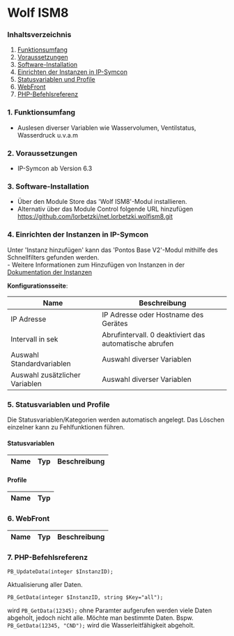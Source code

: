 # Wolf ISM8


### Inhaltsverzeichnis

1. [Funktionsumfang](#1-funktionsumfang)
2. [Voraussetzungen](#2-voraussetzungen)
3. [Software-Installation](#3-software-installation)
4. [Einrichten der Instanzen in IP-Symcon](#4-einrichten-der-instanzen-in-ip-symcon)
5. [Statusvariablen und Profile](#5-statusvariablen-und-profile)
6. [WebFront](#6-webfront)
7. [PHP-Befehlsreferenz](#7-php-befehlsreferenz)

### 1. Funktionsumfang

* Auslesen diverser Variablen wie Wasservolumen, Ventilstatus, Wasserdruck u.v.a.m 

### 2. Voraussetzungen

- IP-Symcon ab Version 6.3

### 3. Software-Installation

* Über den Module Store das 'Wolf ISM8'-Modul installieren.
* Alternativ über das Module Control folgende URL hinzufügen https://github.com/lorbetzki/net.lorbetzki.wolfism8.git

### 4. Einrichten der Instanzen in IP-Symcon

 Unter 'Instanz hinzufügen' kann das 'Pontos Base V2'-Modul mithilfe des Schnellfilters gefunden werden.  
	- Weitere Informationen zum Hinzufügen von Instanzen in der [Dokumentation der Instanzen](https://www.symcon.de/service/dokumentation/konzepte/instanzen/#Instanz_hinzufügen)

__Konfigurationsseite__:

Name          				     | Beschreibung
-------------------------------- | -------------------------------------------------------
 IP Adresse                      | IP Adresse oder Hostname des Gerätes
Intervall in sek                 | Abrufintervall. 0 deaktiviert das automatische abrufen
Auswahl Standardvariablen        | Auswahl diverser Variablen
Auswahl zusätzlicher Variablen   | Auswahl diverser Variablen

### 5. Statusvariablen und Profile

Die Statusvariablen/Kategorien werden automatisch angelegt. Das Löschen einzelner kann zu Fehlfunktionen führen.

#### Statusvariablen

Name                          							| Typ     | Beschreibung
----------------------------- 							| ------- | ------------


#### Profile

Name                    | Typ
------------------------| -------

### 6. WebFront

Name                          							| Typ     | Beschreibung
--------------------------------------------------------| ------- | ------------


### 7. PHP-Befehlsreferenz

`PB_UpdateData(integer $InstanzID);`

Aktualisierung aller Daten.

`PB_GetData(integer $InstanzID, string $Key="all");`

wird `PB_GetData(12345);` ohne Paramter aufgerufen werden viele Daten abgeholt, jedoch nicht alle. Möchte man bestimmte Daten. Bspw. 
`PB_GetData(12345, "CND");` wird die Wasserleitfähigkeit abgeholt.
